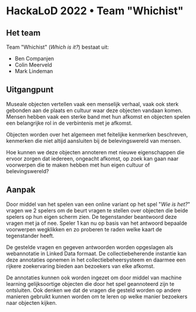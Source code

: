 # HackaLoD 2022 • Team "Whichist"

## Het team

Team "Whichist" (_Which is it?_) bestaat uit:
- Ben Companjen
- Colin Meerveld
- Mark Lindeman

## Uitgangpunt
Museale objecten vertellen vaak een menselijk verhaal, vaak ook sterk gebonden aan de plaats en cultuur waar deze objecten vandaan komen. Mensen hebben vaak een sterke band met hun afkomst en objecten spelen een belangrijke rol in de verbintenis met je afkomst.

Objecten worden over het algemeen met feitelijke kenmerken beschreven, kenmerken die niet altijd aansluiten bij de belevingswereld van mensen.

Hoe kunnen we deze objecten annoteren met nieuwe eigenschappen die ervoor zorgen dat iedereen, ongeacht afkomst, op zoek kan gaan naar voorwerpen die te maken hebben met hun eigen cultuur of belevingswereld?

## Aanpak
Door middel van het spelen van een online variant op het spel "*Wie is het?*" vragen we 2 spelers om de beurt vragen te stellen over objecten die beide spelers op hun eigen scherm zien. De tegenstander beantwoord deze vragen met ja of nee. Speler 1 kan nu op basis van het antwoord bepaalde voorwerpen wegklikken en zo proberen te raden welke kaart de tegenstander heeft.

De gestelde vragen en gegeven antwoorden worden opgeslagen als webannotatie in Linked Data formaat. De collectiebeherende instantie kan deze annotaties opnemen in het collectiebeheersysteem en daarmee een rijkere zoekervaring bieden aan bezoekers van elke afkomst.

De annotaties kunnen ook worden ingezet om door middel van machine learning gelijksoortige objecten die door het spel geannoteerd zijn te ontsluiten. Ook denken we dat de vragen die gesteld worden op andere manieren gebruikt kunnen worden om te leren op welke manier bezoekers naar objecten kijken.